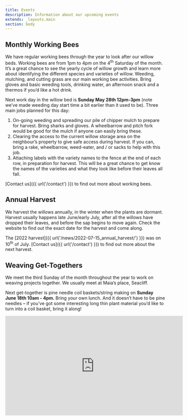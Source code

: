 ```yaml
---
title: Events
description: Information about our upcoming events
extends: _layouts.main
section: body
---
```


## Monthly Working Bees
<x-img src="/assets/img/IMG_20181124_163001906_HDR.jpg" caption="" class="float-right w-1/3 mx-2 my-2"/>

We have regular working bees through the year to look after our willow beds. Working bees are from 1pm to 4pm on the 4<sup>th</sup> Saturday of the month. It’s a great chance to see the yearly cycle of willow growth and learn more about identifying the different species and varieties of willow. Weeding, mulching, and cutting grass are our main working bee activities. Bring gloves and basic weeding tools, drinking water, an afternoon snack and a thermos if you’d like a hot drink.

<x-img src="/assets/img/IMG_20200530_162358855.jpg" caption="" class="float-right w-1/3 mx-2 my-2"/>

Next work day in the willow bed is **Sunday May 28th 12pm-3pm** (note we’ve made weeding day start time a bit earlier than it used to be). Three main jobs planned for this day:

1. On-going weeding and spreading our pile of chipper mulch to prepare for harvest. Bring sharks and gloves. A wheelbarrow and pitch fork would be good for the mulch if anyone can easily bring these. 
2. Clearing the access to the current willow storage area on the neighbour’s property to give safe access during harvest. If you can, bring a rake, wheelbarrow, weed-eater, and / or sacks to help with this job. 
3. Attaching labels with the variety names to the fence at the end of each row, in preparation for harvest. This will be a great chance to get know the names of the varieties and what they look like before their leaves all fall.

[Contact us]({{ url('/contact') }}) to find out more about working bees. 

## Annual Harvest

<x-img src="/assets/img/IMG_20210626_145245987.jpg" caption="" class="float-right w-1/3 mx-2 my-2"/>

We harvest the willows annually, in the winter when the plants are dormant. Harvest usually happens late June/early July, after all the willows have dropped their leaves, and before the sap begins to move again. Check the website to find out the exact date for the harvest and come along.

The [2022 harvest]({{ url('/news/2022-07-15_annual_harvest/') }}) was on 10<sup>th</sup> of July. [Contact us]({{ url('/contact') }}) to find out more about the next harvest. 

## Weaving Get-Togethers

<x-img src="/assets/img/IMG_20211121_152957753.jpg" caption="" class="float-right w-1/3 mx-2 my-2"/>

We meet the third Sunday of the month throughout the year to work on weaving projects together. We usually meet at Maia’s place, Seacliff.

Next get-together is pine needle coil baskets/string making on **Sunday June 18th 10am - 4pm.** Bring your own lunch. And it doesn’t have to be pine needles – if you’ve got some interesting long thin plant material you’d like to turn into a coil basket, bring it along!

<p>
<iframe class="clear-both px-auto" width="560" height="315" src="https://www.youtube-nocookie.com/embed/8wH5XW9loWI" title="YouTube video player" frameborder="0" allow="accelerometer; autoplay; clipboard-write; encrypted-media; gyroscope; picture-in-picture" allowfullscreen></iframe>
</p>